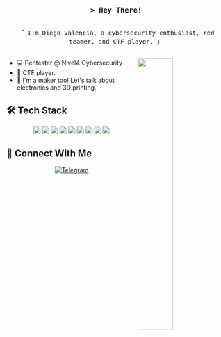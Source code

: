 <!--
<h2 align="center">
  Welcome to Al Siam World!
  <img src="https://media.giphy.com/media/hvRJCLFzcasrR4ia7z/giphy.gif" width="28">
</h2>
-->

<!--
<p align="center">
  <a href="https://github.com/alsiam"><img src="https://readme-typing-svg.herokuapp.com/?lines=Self%20Taught%20Programmer;Front%20End%20Developer;1.5%2B%20years%20of%20coding%20experience;Always%20learning%20new%20things&center=true&width=380&height=45"></a>
</p>

 -->


<!-- Intro  -->
<h3 align="center">
        <samp>&gt; Hey There!
        </samp>
</h3>


<p align="center"> 
  <samp>
    <br>
    「 
I'm Diego Valencia, a cybersecurity enthusiast, red teamer, and CTF player. 」
    <br>
    <br>
  </samp>
</p>

<img align="right" src="pd.png" width="40%">

- 💻 Pentester @ Nivel4 Cybersecurity
- 🚩 CTF player.
- 🔧 I'm a maker too! Let's talk about electronics and 3D printing.

## 🛠 Tech Stack
<p align="center">
  <img src="https://img.shields.io/badge/C-%2300599C.svg?style=for-the-badge&logo=c&logoColor=white">
  <img src="https://img.shields.io/badge/CMake-%23008FBA.svg?style=for-the-badge&logo=cmake&logoColor=white">
  <img src="https://img.shields.io/badge/python-%2314354C.svg?style=for-the-badge&logo=python&logoColor=white">
  <img src="https://img.shields.io/badge/ruby-%23CC342D.svg?style=for-the-badge&logo=ruby&logoColor=white">
  <img src="https://img.shields.io/badge/shell_script-%23121011.svg?style=for-the-badge&logo=gnu-bash&logoColor=white">
  <img src="https://img.shields.io/badge/go-%2300ADD8.svg?style=for-the-badge&logo=go&logoColor=white">
  <img src="https://img.shields.io/badge/git-%23F05033.svg?style=for-the-badge&logo=git&logoColor=white">
  <img src="https://img.shields.io/badge/-Arduino-00979D?style=for-the-badge&logo=Arduino&logoColor=white">
  <img src="https://img.shields.io/badge/-Raspberry_Pi-C51A4A?style=for-the-badge&logo=Raspberry-Pi">
</p>

## 🤝 Connect With Me
<p align="center">
  <a href="https://t.me/standard_error"><img alt="Telegram" src="https://img.shields.io/badge/Telegram-2CA5E0?style=for-the-badge&logo=telegram&logoColor=white"></a>
</p>
